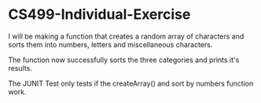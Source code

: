# CS499-Individual-Exercise
I will be making a function that creates a random array of characters and sorts them into numbers, letters and miscellaneous characters.

The function now successfully sorts the three categories and prints it's results.

The JUNIT Test only tests if the createArray() and sort by numbers function work.